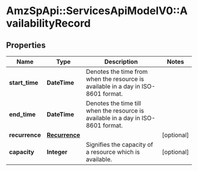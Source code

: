 # AmzSpApi::ServicesApiModelV0::AvailabilityRecord

## Properties
Name | Type | Description | Notes
------------ | ------------- | ------------- | -------------
**start_time** | **DateTime** | Denotes the time from when the resource is available in a day in ISO-8601 format. | 
**end_time** | **DateTime** | Denotes the time till when the resource is available in a day in ISO-8601 format. | 
**recurrence** | [**Recurrence**](Recurrence.md) |  | [optional] 
**capacity** | **Integer** | Signifies the capacity of a resource which is available. | [optional] 

